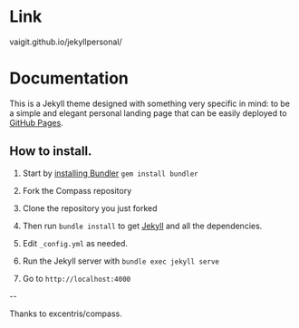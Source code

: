 # Link

vaigit.github.io/jekyllpersonal/

# Documentation

This is a Jekyll theme designed with something very specific in mind: to be a simple and elegant personal landing page that can be easily deployed to [GitHub Pages](https://pages.github.com/).

## How to install.

1. Start by [installing Bundler](http://bundler.io) `gem install bundler`

2. Fork the Compass repository

3. Clone the repository you just forked

4. Then run `bundle install` to get [Jekyll](http://jekyllrb.com) and all the dependencies.

5. Edit `_config.yml` as needed.

6. Run the Jekyll server with `bundle exec jekyll serve`

7. Go to `http://localhost:4000`


--

Thanks to excentris/compass.